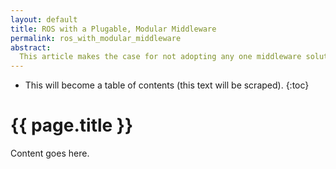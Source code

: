 ```yaml
---
layout: default
title: ROS with a Plugable, Modular Middleware
permalink: ros_with_modular_middleware
abstract:
  This article makes the case for not adopting any one middleware solution, but instead define a meta middleware layer which allows different middlewares to be used with ROS.
---
```


* This will become a table of contents (this text will be scraped).
{:toc}

# {{ page.title }}

Content goes here.
